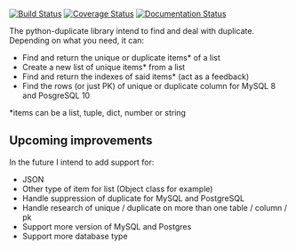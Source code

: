 [![Build Status](https://travis-ci.com/Clement-O/python-duplicate.svg?branch=master)](https://travis-ci.com/Clement-O/python-duplicate) 
[![Coverage Status](https://coveralls.io/repos/github/Clement-O/python-duplicate/badge.svg?branch=master)](https://coveralls.io/github/Clement-O/python-duplicate?branch=master)
[![Documentation Status](https://readthedocs.org/projects/python-duplicate/badge/?version=latest)](https://python-duplicate.readthedocs.io/en/latest/?badge=latest)

The python-duplicate library intend to find and deal with duplicate.
Depending on what you need, it can:
- Find and return the unique or duplicate items* of a list
- Create a new list of unique items* from a list
- Find and return the indexes of said items* (act as a feedback)
- Find the rows (or just PK) of unique or duplicate column for MySQL 8 and PosgreSQL 10

*items can be a list, tuple, dict, number or string

## Upcoming improvements
In the future I intend to add support for:
- JSON
- Other type of item for list (Object class for example)
- Handle suppression of duplicate for MySQL and PostgreSQL
- Handle research of unique / duplicate on more than one table / column / pk
- Support more version of MySQL and Postgres
- Support more database type